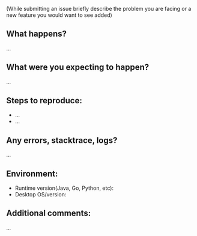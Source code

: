 (While submitting an issue briefly describe the problem you are facing or a new feature you would want to see added) 

## What happens?

...

## What were you expecting to happen?

...

## Steps to reproduce: 

* ...
* ...

## Any errors, stacktrace, logs? 

...

## Environment:

* Runtime version(Java, Go, Python, etc):
* Desktop OS/version:

## Additional comments:

...
